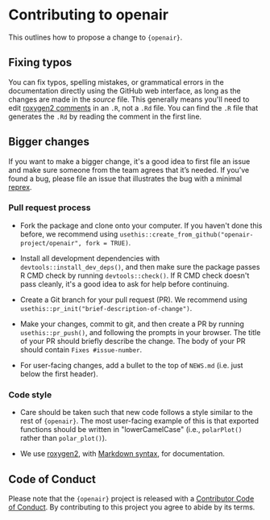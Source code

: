 # Contributing to openair

This outlines how to propose a change to `{openair}`. 

## Fixing typos

You can fix typos, spelling mistakes, or grammatical errors in the documentation directly using the GitHub web interface, as long as the changes are made in the _source_ file. 
This generally means you'll need to edit [roxygen2 comments](https://roxygen2.r-lib.org/articles/roxygen2.html) in an `.R`, not a `.Rd` file. 
You can find the `.R` file that generates the `.Rd` by reading the comment in the first line.

## Bigger changes

If you want to make a bigger change, it's a good idea to first file an issue and make sure someone from the team agrees that it’s needed.
If you’ve found a bug, please file an issue that illustrates the bug with a minimal 
[reprex](https://www.tidyverse.org/help/#reprex).

### Pull request process

*   Fork the package and clone onto your computer. If you haven't done this before, we recommend using `usethis::create_from_github("openair-project/openair", fork = TRUE)`.

*   Install all development dependencies with `devtools::install_dev_deps()`, and then make sure the package passes R CMD check by running `devtools::check()`. 
    If R CMD check doesn't pass cleanly, it's a good idea to ask for help before continuing. 
*   Create a Git branch for your pull request (PR). We recommend using `usethis::pr_init("brief-description-of-change")`.

*   Make your changes, commit to git, and then create a PR by running `usethis::pr_push()`, and following the prompts in your browser.
    The title of your PR should briefly describe the change.
    The body of your PR should contain `Fixes #issue-number`.

*  For user-facing changes, add a bullet to the top of `NEWS.md` (i.e. just below the first header).

### Code style

*   Care should be taken such that new code follows a style similar to the rest of `{openair}`. The most user-facing example of this is that exported functions should be written in "lowerCamelCase" (i.e., `polarPlot()` rather than `polar_plot()`).

*  We use [roxygen2](https://cran.r-project.org/package=roxygen2), with [Markdown syntax](https://cran.r-project.org/web/packages/roxygen2/vignettes/rd-formatting.html), for documentation.

## Code of Conduct

Please note that the `{openair}` project is released with a
[Contributor Code of Conduct](CODE_OF_CONDUCT.md). By contributing to this
project you agree to abide by its terms.
